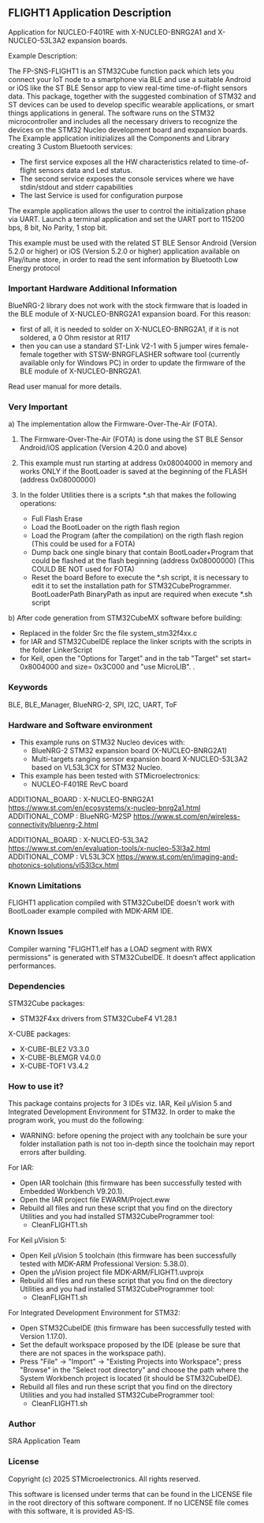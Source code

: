 ## <b>FLIGHT1 Application Description</b>

Application for NUCLEO-F401RE with X-NUCLEO-BNRG2A1 and X-NUCLEO-53L3A2 expansion boards.

Example Description:

The FP-SNS-FLIGHT1 is an STM32Cube function pack which lets you connect your IoT node to a smartphone via BLE and use a suitable Android or iOS like the ST BLE Sensor app to view real-time time-of-flight sensors data.
This package, together with the suggested combination of STM32 and ST devices can be used to develop specific wearable applications, or smart things applications in general.
The software runs on the STM32 microcontroller and includes all the necessary drivers to recognize the devices on the STM32 Nucleo development board and expansion boards.
The Example application initizializes all the Components and Library creating 3 Custom Bluetooth services:

 - The first service exposes all the HW characteristics related to time-of-flight sensors data and Led status.
 - The second service exposes the console services where we have stdin/stdout and stderr capabilities
 - The last Service is used for configuration purpose

The example application allows the user to control the initialization phase via UART.
Launch a terminal application and set the UART port to 115200 bps, 8 bit, No Parity, 1 stop bit.
 
This example must be used with the related ST BLE Sensor Android (Version 5.2.0 or higher) or iOS (Version 5.2.0 or higher) application available on Play/itune store,
in order to read the sent information by Bluetooth Low Energy protocol

### <b>Important Hardware Additional Information</b>

BlueNRG-2 library does not work with the stock firmware that is loaded in the BLE module of X-NUCLEO-BNRG2A1 expansion board.
For this reason:

- first of all, it is needed to solder on X-NUCLEO-BNRG2A1, if it is not soldered, a 0 Ohm resistor at R117
- then you can use a standard ST-Link V2-1 with 5 jumper wires female-female together with STSW-BNRGFLASHER software tool
  (currently available only for Windows PC) in order to update the firmware of the BLE module of X-NUCLEO-BNRG2A1.
   
Read user manual for more details.

### <b>Very Important</b>

a) The implementation allow the Firmware-Over-The-Air (FOTA).
 
 1) The Firmware-Over-The-Air (FOTA) is done using the ST BLE Sensor Android/iOS application (Version 4.20.0 and above)
 
 2) This example must run starting at address 0x08004000 in memory and works ONLY if the BootLoader 
 is saved at the beginning of the FLASH (address 0x08000000)
 
 3) In the folder Utilities there is a scripts *.sh that makes the following operations:
    - Full Flash Erase
    - Load the BootLoader on the rigth flash region
    - Load the Program (after the compilation) on the rigth flash region (This could be used for a FOTA)
    - Dump back one single binary that contain BootLoader+Program that could be 
      flashed at the flash beginning (address 0x08000000) (This COULD BE NOT used for FOTA)
    - Reset the board
	Before to execute the *.sh script, it is necessary to edit it to set the installation path for STM32CubeProgrammer.
	BootLoaderPath BinaryPath as input are required when execute *.sh script
  
b) After code generation from STM32CubeMX software before building:
   - Replaced in the folder Src the file system_stm32f4xx.c
   - for IAR and STM32CubeIDE replace the linker scripts with the scripts in the folder LinkerScript
   - for Keil, open the "Options for Target" and in the tab "Target" set start= 0x8004000 and size= 0x3C000 and "use MicroLIB". . 

### <b>Keywords</b>

BLE, BLE_Manager, BlueNRG-2, SPI, I2C, UART, ToF

### <b>Hardware and Software environment</b>

  - This example runs on STM32 Nucleo devices with:
    - BlueNRG-2 STM32 expansion board (X-NUCLEO-BNRG2A1)
	- Multi-targets ranging sensor expansion board X-NUCLEO-53L3A2 based on VL53L3CX for STM32 Nucleo.
  - This example has been tested with STMicroelectronics:
    - NUCLEO-F401RE RevC board
	
ADDITIONAL_BOARD : X-NUCLEO-BNRG2A1 https://www.st.com/en/ecosystems/x-nucleo-bnrg2a1.html
ADDITIONAL_COMP : BlueNRG-M2SP https://www.st.com/en/wireless-connectivity/bluenrg-2.html

ADDITIONAL_BOARD : X-NUCLEO-53L3A2 https://www.st.com/en/evaluation-tools/x-nucleo-53l3a2.html
ADDITIONAL_COMP : VL53L3CX https://www.st.com/en/imaging-and-photonics-solutions/vl53l3cx.html

### <b>Known Limitations</b>

FLIGHT1 application compiled with STM32CubeIDE doesn't work with BootLoader example compiled with MDK-ARM IDE.

### <b>Known Issues</b>

Compiler warning "FLIGHT1.elf has a LOAD segment with RWX permissions" is generated with STM32CubeIDE.
It doesn’t affect application performances.

### <b>Dependencies</b>

STM32Cube packages:

  - STM32F4xx drivers from STM32CubeF4 V1.28.1
  
X-CUBE packages:

  - X-CUBE-BLE2 V3.3.0
  - X-CUBE-BLEMGR V4.0.0
  - X-CUBE-TOF1 V3.4.2

### <b>How to use it?</b>

This package contains projects for 3 IDEs viz. IAR, Keil µVision 5 and Integrated Development Environment for STM32. 
In order to make the  program work, you must do the following:

 - WARNING: before opening the project with any toolchain be sure your folder
   installation path is not too in-depth since the toolchain may report errors
   after building.

For IAR:

 - Open IAR toolchain (this firmware has been successfully tested with Embedded Workbench V9.20.1).
 - Open the IAR project file EWARM/Project.eww
 - Rebuild all files and run these script that you find on the directory Utilities and you had installed STM32CubeProgrammer tool:
   - CleanFLIGHT1.sh

For Keil µVision 5:

 - Open Keil µVision 5 toolchain (this firmware has been successfully tested with MDK-ARM Professional Version: 5.38.0).
 - Open the µVision project file MDK-ARM/FLIGHT1.uvprojx
 - Rebuild all files and run these script that you find on the directory Utilities and you had installed STM32CubeProgrammer tool:
   - CleanFLIGHT1.sh
 
For Integrated Development Environment for STM32:

 - Open STM32CubeIDE (this firmware has been successfully tested with Version 1.17.0).
 - Set the default workspace proposed by the IDE (please be sure that there are not spaces in the workspace path).
 - Press "File" -> "Import" -> "Existing Projects into Workspace"; press "Browse" in the "Select root directory" and choose the path where the System
   Workbench project is located (it should be STM32CubeIDE). 
 - Rebuild all files and run these script that you find on the directory Utilities and you had installed STM32CubeProgrammer tool:
   - CleanFLIGHT1.sh

### <b>Author</b>

SRA Application Team

### <b>License</b>

Copyright (c) 2025 STMicroelectronics.
All rights reserved.

This software is licensed under terms that can be found in the LICENSE file
in the root directory of this software component.
If no LICENSE file comes with this software, it is provided AS-IS.